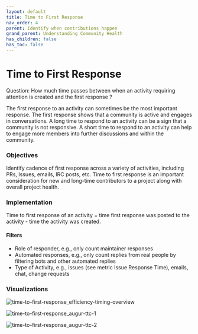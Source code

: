 ```yaml
---
layout: default
title: Time to First Response
nav_order: 4
parent: Identify when contributions happen
grand_parent: Understanding Community Health
has_children: false
has_toc: false
---
```


# Time to First Response
Question: How much time passes between when an activity requiring attention is created and the first response ?

The first response to an activity can sometimes be the most important response. The first response shows that a community is active and engages in conversations. A long time to respond to an activity can be a sign that a community is not responsive. A short time to respond to an activity can help to engage more members into further discussions and within the community.

### Objectives
Identify cadence of first response across a variety of activities, including PRs, Issues, emails, IRC posts, etc. Time to first response is an important consideration for new and long-time contributors to a project along with overall project health.

### Implementation
Time to first response of an activity = time first response was posted to the activity - time the activity was created.

#### Filters
 - Role of responder, e.g., only count maintainer responses
 - Automated responses, e.g., only count replies from real people by filtering bots and other automated replies
 - Type of Activity, e.g., issues (see metric Issue Response Time), emails, chat, change requests

### Visualizations

![time-to-first-response_efficiency-timing-overview](../assets/time-to-first-response_efficiency-timing-overview.png)

![time-to-first-response_augur-ttc-1](../assets/time-to-first-response_augur-ttc-1.png)

![time-to-first-response_augur-ttc-2](../assets/time-to-first-response_augur-ttc-2.png)